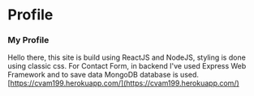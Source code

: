 # Profile
### My Profile
Hello there, this site is build using ReactJS and NodeJS, styling is done using classic css. For Contact Form, in backend I've used Express Web Framework and to save data MongoDB database is used.\
[https://cvam199.herokuapp.com/](https://cvam199.herokuapp.com/)
